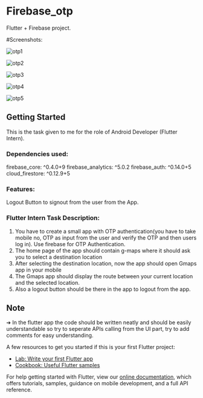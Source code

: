 # Firebase_otp

 Flutter + Firebase project.

#Screenshots:

![otp1](https://user-images.githubusercontent.com/56547072/114668150-04339080-9d1e-11eb-9098-4684eadd362d.png)

![otp2](https://user-images.githubusercontent.com/56547072/114668169-0ac20800-9d1e-11eb-8625-b802a7dcea27.png)

![otp3](https://user-images.githubusercontent.com/56547072/114668177-0d246200-9d1e-11eb-80f0-cf82818aead4.png)

![otp4](https://user-images.githubusercontent.com/56547072/114668184-0e558f00-9d1e-11eb-9164-1ec5d1b90fb8.png)

![otp5](https://user-images.githubusercontent.com/56547072/114668191-101f5280-9d1e-11eb-9a80-0d7e5f1efc1f.png)

## Getting Started

This is the task given to me for the role of Android Developer (Flutter Intern).

### Dependencies used:
  firebase_core: ^0.4.0+9
  firebase_analytics: ^5.0.2
  firebase_auth: ^0.14.0+5
  cloud_firestore: ^0.12.9+5
 
### Features:
 Logout Button to signout from the user from the App.

### Flutter Intern Task Description:
1. You have to create a small app with OTP authentication(you have to take mobile no, OTP as input from the
user and verify the OTP and then users log in). Use firebase for OTP Authentication.
2. The home page of the app should contain g-maps where it should ask you to select a destination location
3. After selecting the destination location, now the app should open Gmaps app in your mobile
4. The Gmaps app should display the route between your current location and the selected location.
5. Also a logout button should be there in the app to logout from the app.

## Note
➔ In the flutter app the code should be written neatly and should be easily understandable so try to seperate APIs
calling from the UI part, try to add comments for easy understanding.

A few resources to get you started if this is your first Flutter project:

- [Lab: Write your first Flutter app](https://flutter.dev/docs/get-started/codelab)
- [Cookbook: Useful Flutter samples](https://flutter.dev/docs/cookbook)

For help getting started with Flutter, view our
[online documentation](https://flutter.dev/docs), which offers tutorials,
samples, guidance on mobile development, and a full API reference.
